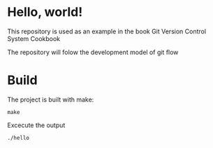 Hello, world! 
=============

This repository is used as an example in the book Git Version Control 
System Cookbook 

The repository will folow the development model of git flow

# Build
The project is built with make:

    make

Excecute the output

    ./hello
